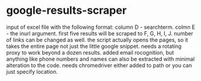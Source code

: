 # google-results-scraper
input of excel file with the following format:
column D - searchterm.
colmn E - the inurl argument.
first five results will be scraped to F, G, H, I, J.
number of links can be changed as well.
the script actually opens the pages, so it takes the entire page not just the little google snippet.
needs a rotating proxy to work beyond a dozen results.
added email rocognition, but anything like phone numbers and names can also be extracted with minimal alteration to the code.
needs chromedriver either added to path or you can just specify location.
